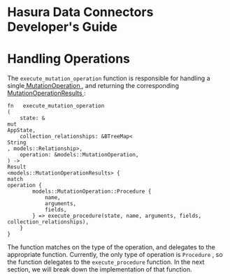 # Hasura Data Connectors Developer's Guide

# Handling Operations

The `execute_mutation_operation` function is responsible for handling a single[ MutationOperation ](../../reference/types.html#mutationoperation), and returning the corresponding[ MutationOperationResults ](../../reference/types.html#mutationoperationresults):

```
fn   execute_mutation_operation
(
    state: &
mut
AppState,
    collection_relationships: &BTreeMap<
String
, models::Relationship>,
    operation: &models::MutationOperation,
) ->
Result
<models::MutationOperationResults> {
match
operation {
        models::MutationOperation::Procedure {
            name,
            arguments,
            fields,
        } => execute_procedure(state, name, arguments, fields, collection_relationships),
    }
}
```

The function matches on the type of the operation, and delegates to the appropriate function. Currently, the only type of operation is `Procedure` , so the function delegates to the `execute_procedure` function. In the next section, we will break down the implementation of that function.